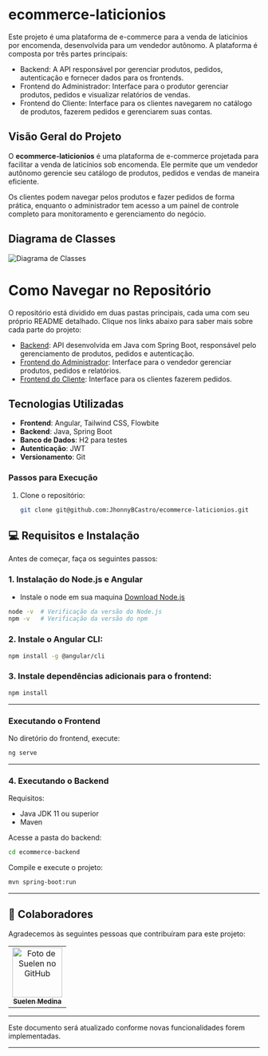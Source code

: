 # ecommerce-laticionios
Este projeto é uma plataforma de e-commerce para a venda de laticínios por encomenda, desenvolvida para um vendedor autônomo. A plataforma é composta por três partes principais:
- Backend: A API responsável por gerenciar produtos, pedidos, autenticação e fornecer dados para os frontends.
- Frontend do Administrador: Interface para o produtor gerenciar produtos, pedidos e visualizar relatórios de vendas.
- Frontend do Cliente: Interface para os clientes navegarem no catálogo de produtos, fazerem pedidos e gerenciarem suas contas.

## Visão Geral do Projeto
O **ecommerce-laticionios** é uma plataforma de e-commerce projetada para facilitar a venda de laticínios sob encomenda. Ele permite que um vendedor autônomo gerencie seu catálogo de produtos, pedidos e vendas de maneira eficiente. 

Os clientes podem navegar pelos produtos e fazer pedidos de forma prática, enquanto o administrador tem acesso a um painel de controle completo para monitoramento e gerenciamento do negócio.

## Diagrama de Classes

![Diagrama de Classes](CLASSE_UML.png)

# Como Navegar no Repositório

O repositório está dividido em duas pastas principais, cada uma com seu próprio README detalhado. Clique nos links abaixo para saber mais sobre cada parte do projeto:

* [Backend](/ecommerce-backend): API desenvolvida em Java com Spring Boot, responsável pelo gerenciamento de produtos, pedidos e autenticação.
* [Frontend do Administrador](/ecommerce-frontend/admin-app):  Interface para o vendedor gerenciar produtos, pedidos e relatórios.
* [Frontend do Cliente](/ecommerce-frontend/cliente-app):  Interface para os clientes fazerem pedidos.

## Tecnologias Utilizadas
- **Frontend**: Angular, Tailwind CSS, Flowbite
- **Backend**: Java, Spring Boot
- **Banco de Dados**: H2 para testes
- **Autenticação**: JWT
- **Versionamento**: Git

### Passos para Execução
1. Clone o repositório:
   ```bash
   git clone git@github.com:JhonnyBCastro/ecommerce-laticionios.git
   ```

## 💻 Requisitos e Instalação

Antes de começar, faça os seguintes passos:

### 1. Instalação do Node.js e Angular
- Instale o node em sua maquina [Download Node.js](https://nodejs.org/en/download)

```bash
node -v  # Verificação da versão do Node.js
npm -v   # Verificação da versão do npm
```

### 2. Instale o Angular CLI:

```bash
npm install -g @angular/cli
```

### 3. Instale dependências adicionais para o frontend:

```bash
npm install
```

---

### Executando o Frontend
No diretório do frontend, execute:

```bash
ng serve
```

---

### 4. Executando o Backend
Requisitos:
* Java JDK 11 ou superior
* Maven

Acesse a pasta do backend:
```bash
cd ecommerce-backend
```
Compile e execute o projeto:

```bash
mvn spring-boot:run
```

---

## 🤝 Colaboradores

Agradecemos às seguintes pessoas que contribuíram para este projeto:

<table>
  <tr>
    <td align="center">
      <a href="https://github.com/suelenmedinape" title="defina o título do link">
        <img src="https://avatars.githubusercontent.com/u/164355192?v=4" width="100px;" alt="Foto de Suelen no GitHub"/><br>
        <sub>
          <b>Suelen Medina</b>
        </sub>
      </a>
    </td>
  </tr>
</table>

---

Este documento será atualizado conforme novas funcionalidades forem implementadas.

---
